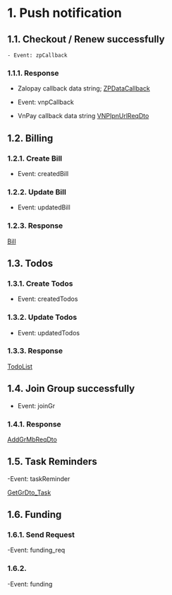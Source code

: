 <!-- Socket.io -->

# 1. Push notification

## 1.1. Checkout / Renew successfully

    - Event: zpCallback

### 1.1.1. Response

- Zalopay callback data string; [ZPDataCallback](/monorepo/libs/shared/src/lib/dto/txn/zalopay.dto.ts)

- Event: vnpCallback

- VnPay callback data string [VNPIpnUrlReqDto](/monorepo/libs/shared/src/lib/dto/txn/vnpay.dto.ts)

## 1.2. Billing

### 1.2.1. Create Bill

- Event: createdBill

### 1.2.2. Update Bill

- Event: updatedBill

### 1.2.3. Response

[Bill](/monorepo/apps/pkg-mgmt/src/schemas/billing.schema.ts)

## 1.3. Todos

### 1.3.1. Create Todos

- Event: createdTodos

### 1.3.2. Update Todos

- Event: updatedTodos

### 1.3.3. Response

[TodoList](/monorepo/apps/pkg-mgmt/src/schemas/todos.schema.ts)

## 1.4. Join Group successfully

- Event: joinGr

### 1.4.1. Response

[AddGrMbReqDto](/monorepo/libs/shared/src/lib/dto/pkg-mgmt/group.dto.ts)

## 1.5. Task Reminders

-Event: taskReminder

[GetGrDto_Task](/monorepo/libs/shared/src/lib/dto/pkg-mgmt/task.dto.ts)

## 1.6. Funding

### 1.6.1. Send Request

-Event: funding_req

### 1.6.2.

-Event: funding
